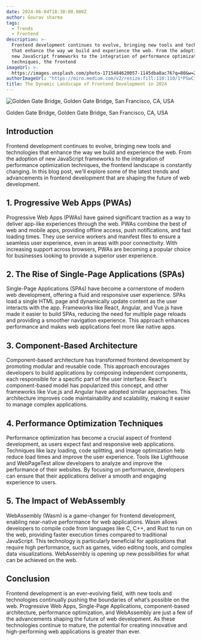 ```yaml
---
date: 2024-06-04T18:30:00.000Z
author: Gourav sharma
tags:
  - Trends
  - Frontend
description: >-
  Frontend development continues to evolve, bringing new tools and technologies
  that enhance the way we build and experience the web. From the adoption of 
  new JavaScript frameworks to the integration of performance optimization
  techniques, the frontend
imageUrl: >-
  https://images.unsplash.com/photo-1715484620057-1145dba8ac76?q=80&w=2070&auto=format&fit=crop&ixlib=rb-4.0.3&ixid=M3wxMjA3fDB8MHxwaG90by1wYWdlfHx8fGVufDB8fHx8fA%3D%3D
authorImageUrl: "https://miro.medium.com/v2/resize:fill:110:110/1*PSwC19ClehTGmCyJshMUdg.jpeg"
title: The Dynamic Landscape of Frontend Development in 2024
---
```


![Golden Gate Bridge, Golden Gate Bridge, San Francisco, CA, USA](https://images.unsplash.com/photo-1715484620057-1145dba8ac76?q=80&w=2070&auto=format&fit=crop&ixlib=rb-4.0.3&ixid=M3wxMjA3fDB8MHxwaG90by1wYWdlfHx8fGVufDB8fHx8fA%3D%3D)

<figcaption>Golden Gate Bridge, Golden Gate Bridge, San Francisco, CA, USA</figcaption>

## Introduction

Frontend development continues to evolve, bringing new tools and technologies that enhance the way we build and experience the web. From the adoption of new JavaScript frameworks to the integration of performance optimization techniques, the frontend landscape is constantly changing. In this blog post, we'll explore some of the latest trends and advancements in frontend development that are shaping the future of web development.

## 1. Progressive Web Apps (PWAs)

Progressive Web Apps (PWAs) have gained significant traction as a way to deliver app-like experiences through the web. PWAs combine the best of web and mobile apps, providing offline access, push notifications, and fast loading times. They use service workers and manifest files to ensure a seamless user experience, even in areas with poor connectivity. With increasing support across browsers, PWAs are becoming a popular choice for businesses looking to provide a superior user experience.

## 2. The Rise of Single-Page Applications (SPAs)

Single-Page Applications (SPAs) have become a cornerstone of modern web development, offering a fluid and responsive user experience. SPAs load a single HTML page and dynamically update content as the user interacts with the app. Frameworks like React, Angular, and Vue.js have made it easier to build SPAs, reducing the need for multiple page reloads and providing a smoother navigation experience. This approach enhances performance and makes web applications feel more like native apps.

## 3. Component-Based Architecture

Component-based architecture has transformed frontend development by promoting modular and reusable code. This approach encourages developers to build applications by composing independent components, each responsible for a specific part of the user interface. React's component-based model has popularized this concept, and other frameworks like Vue.js and Angular have adopted similar approaches. This architecture improves code maintainability and scalability, making it easier to manage complex applications.

## 4. Performance Optimization Techniques

Performance optimization has become a crucial aspect of frontend development, as users expect fast and responsive web applications. Techniques like lazy loading, code splitting, and image optimization help reduce load times and improve the user experience. Tools like Lighthouse and WebPageTest allow developers to analyze and improve the performance of their websites. By focusing on performance, developers can ensure that their applications deliver a smooth and engaging experience to users.

## 5. The Impact of WebAssembly

WebAssembly (Wasm) is a game-changer for frontend development, enabling near-native performance for web applications. Wasm allows developers to compile code from languages like C, C++, and Rust to run on the web, providing faster execution times compared to traditional JavaScript. This technology is particularly beneficial for applications that require high performance, such as games, video editing tools, and complex data visualizations. WebAssembly is opening up new possibilities for what can be achieved on the web.

## Conclusion

Frontend development is an ever-evolving field, with new tools and technologies continually pushing the boundaries of what’s possible on the web. Progressive Web Apps, Single-Page Applications, component-based architecture, performance optimization, and WebAssembly are just a few of the advancements shaping the future of web development. As these technologies continue to mature, the potential for creating innovative and high-performing web applications is greater than ever.
